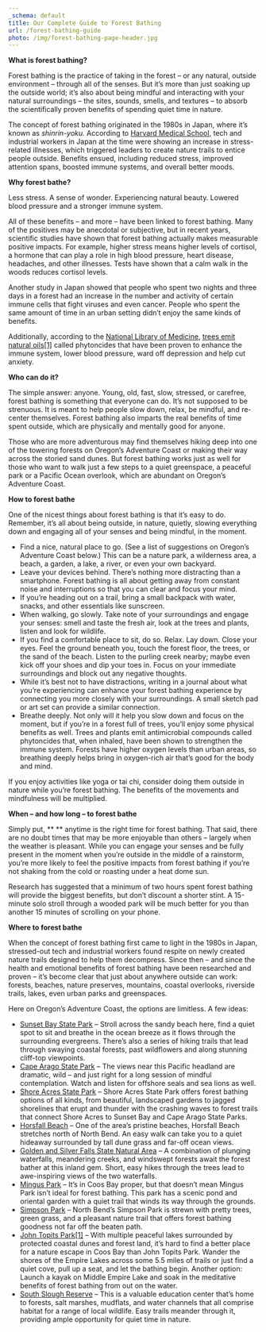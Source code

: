 ```yaml
---
_schema: default
title: Our Complete Guide to Forest Bathing
url: /forest-bathing-guide
photo: /img/forest-bathing-page-header.jpg
---
```

**What is forest bathing?**

Forest bathing is the practice of taking in the forest – or any natural, outside environment – through all of the senses. But it’s more than just soaking up the outside world; it’s also about being mindful and interacting with your natural surroundings – the sites, sounds, smells, and textures – to absorb the scientifically proven benefits of spending quiet time in nature.

The concept of forest bathing originated in the 1980s in Japan, where it’s known as *shinrin-yoku.* According to [Harvard Medical School](https://www.health.harvard.edu/blog/can-forest-therapy-enhance-health-and-well-being-2020052919948), tech and industrial workers in Japan at the time were showing an increase in stress-related illnesses, which triggered leaders to create nature trails to entice people outside. Benefits ensued, including reduced stress, improved attention spans, boosted immune systems, and overall better moods.

**Why forest bathe?**

Less stress. A sense of wonder. Experiencing natural beauty. Lowered blood pressure and a stronger immune system.

All of these benefits – and more – have been linked to forest bathing. Many of the positives may be anecdotal or subjective, but in recent years, scientific studies have shown that forest bathing actually makes measurable positive impacts. For example, higher stress means higher levels of cortisol, a hormone that can play a role in high blood pressure, heart disease, headaches, and other illnesses. Tests have shown that a calm walk in the woods reduces cortisol levels.

Another study in Japan showed that people who spent two nights and three days in a forest had an increase in the number and activity of certain immune cells that fight viruses and even cancer. People who spent the same amount of time in an urban setting didn’t enjoy the same kinds of benefits.

Additionally, according to the [National Library of Medicine](https://pmc.ncbi.nlm.nih.gov/articles/PMC2793341/#:~:text=A%20forest%20bathing%20trip%20involves,limonene%20%5B1%E2%80%934%5D.), [trees emit natural oils]()[\[1\]](#_msocom_1) called phytoncides that have been proven to enhance the immune system, lower blood pressure, ward off depression and help cut anxiety.

**Who can do it?**

The simple answer: anyone. Young, old, fast, slow, stressed, or carefree, forest bathing is something that everyone can do. It’s not supposed to be strenuous. It is meant to help people slow down, relax, be mindful, and re-center themselves. Forest bathing also imparts the real benefits of time spent outside, which are physically and mentally good for anyone.

Those who are more adventurous may find themselves hiking deep into one of the towering forests on Oregon’s Adventure Coast or making their way across the storied sand dunes. But forest bathing works just as well for those who want to walk just a few steps to a quiet greenspace, a peaceful park or a Pacific Ocean overlook, which are abundant on Oregon’s Adventure Coast.

**How to forest bathe**

One of the nicest things about forest bathing is that it’s easy to do. Remember, it’s all about being outside, in nature, quietly, slowing everything down and engaging all of your senses and being mindful, in the moment.

* Find a nice, natural place to go. (See a list of suggestions on Oregon’s Adventure Coast below.) This can be a nature park, a wilderness area, a beach, a garden, a lake, a river, or even your own backyard.
* Leave your devices behind. There’s nothing more distracting than a smartphone. Forest bathing is all about getting away from constant noise and interruptions so that you can clear and focus your mind.
* If you’re heading out on a trail, bring a small backpack with water, snacks, and other essentials like sunscreen.
* When walking, go slowly. Take note of your surroundings and engage your senses: smell and taste the fresh air, look at the trees and plants, listen and look for wildlife.
* If you find a comfortable place to sit, do so. Relax. Lay down. Close your eyes. Feel the ground beneath you, touch the forest floor, the trees, or the sand of the beach. Listen to the purling creek nearby; maybe even kick off your shoes and dip your toes in. Focus on your immediate surroundings and block out any negative thoughts.
* While it’s best not to have distractions, writing in a journal about what you’re experiencing can enhance your forest bathing experience by connecting you more closely with your surroundings. A small sketch pad or art set can provide a similar connection.
* Breathe deeply. Not only will it help you slow down and focus on the moment, but if you’re in a forest full of trees, you’ll enjoy some physical benefits as well. Trees and plants emit antimicrobial compounds called phytoncides that, when inhaled, have been shown to strengthen the immune system. Forests have higher oxygen levels than urban areas, so breathing deeply helps bring in oxygen-rich air that’s good for the body and mind.

If you enjoy activities like yoga or tai chi, consider doing them outside in nature while you’re forest bathing. The benefits of the movements and mindfulness will be multiplied.

**When – and how long – to forest bathe**

Simply put, ** ** anytime is the right time for forest bathing. That said, there are no doubt times that may be more enjoyable than others – largely when the weather is pleasant. While you can engage your senses and be fully present in the moment when you’re outside in the middle of a rainstorm, you’re more likely to feel the positive impacts from forest bathing if you’re not shaking from the cold or roasting under a heat dome sun.

Research has suggested that a minimum of two hours spent forest bathing will provide the biggest benefits, but don’t discount a shorter stint. A 15-minute solo stroll through a wooded park will be much better for you than another 15 minutes of scrolling on your phone.

**Where to forest bathe**

When the concept of forest bathing first came to light in the 1980s in Japan, stressed-out tech and industrial workers found respite on newly created nature trails designed to help them decompress. Since then – and since the health and emotional benefits of forest bathing have been researched and proven – it’s become clear that just about anywhere outside can work: forests, beaches, nature preserves, mountains, coastal overlooks, riverside trails, lakes, even urban parks and greenspaces.

Here on Oregon’s Adventure Coast, the options are limitless. A few ideas:

* [Sunset Bay State Park](https://www.oregonsadventurecoast.com/state-parks-and-national-lands/) – Stroll across the sandy beach here, find a quiet spot to sit and breathe in the ocean breeze as it flows through the surrounding evergreens. There’s also a series of hiking trails that lead through swaying coastal forests, past wildflowers and along stunning cliff-top viewpoints.
* [Cape Arago State Park](https://www.oregonsadventurecoast.com/state-parks-and-national-lands/) – The views near this Pacific headland are dramatic, wild – and just right for a long session of mindful contemplation. Watch and listen for offshore seals and sea lions as well.
* [Shore Acres State Park](https://www.oregonsadventurecoast.com/state-parks-and-national-lands/) – Shore Acres State Park offers forest bathing options of all kinds, from beautiful, landscaped gardens to jagged shorelines that erupt and thunder with the crashing waves to forest trails that connect Shore Acres to Sunset Bay and Cape Arago State Parks.
* [Horsfall Beach](https://www.oregonsadventurecoast.com/undeveloped-beaches) – One of the area’s pristine beaches, Horsfall Beach stretches north of North Bend. An easy walk can take you to a quiet hideaway surrounded by tall dune grass and far-off ocean views.
* [Golden and Silver Falls State Natural Area](https://stateparks.oregon.gov/index.cfm?do=park.profile&amp;parkId=67) – A combination of plunging waterfalls, meandering creeks, and windswept forests await the forest bather at this inland gem. Short, easy hikes through the trees lead to awe-inspiring views of the two waterfalls.
* [Mingus Park](https://www.coosbayor.gov/community/city-parks/mingus-park) – It’s in Coos Bay proper, but that doesn’t mean Mingus Park isn’t ideal for forest bathing. This park has a scenic pond and oriental garden with a quiet trail that winds its way through the grounds.
* [Simpson Park](https://www.northbendoregon.us/facilityview.aspx?fid=25) – North Bend’s Simpson Park is strewn with pretty trees, green grass, and a pleasant nature trail that offers forest bathing goodness not far off the beaten path.
* [John Topits Park](https://www.coosbayor.gov/community/city-parks/john-topits-park-empire-lakes)[\[1\]](#_msocom_1) – With multiple peaceful lakes surrounded by protected coastal dunes and forest land, it’s hard to find a better place for a nature escape in Coos Bay than John Topits Park. Wander the shores of the Empire Lakes across some 5.5 miles of trails or just find a quiet cove, pull up a seat, and let the bathing begin. Another option: Launch a kayak on Middle Empire Lake and soak in the meditative benefits of forest bathing from out on the water.
* [South Slough Reserve](https://www.oregon.gov/dsl/ss/Pages/default.aspx) – This is a valuable education center that’s home to forests, salt marshes, mudflats, and water channels that all comprise habitat for a range of local wildlife. Easy trails meander through it, providing ample opportunity for quiet time in nature.